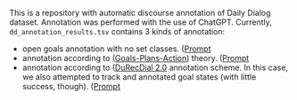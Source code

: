 This is a repository with automatic discourse annotation of Daily Dialog dataset. Annotation was performed with the use of ChatGPT. Currently, `dd_annotation_results.tsv` contains 3 kinds of annotation:
- open goals annotation with no set classes. ([Prompt](https://github.com/NikaSmilga/dialog_graphs/blob/main/prompts/open_goals.txt)
- annotation according to ([Goals-Plans-Action](https://en.wikipedia.org/wiki/Goals,_plans,_action_theory)) theory. ([Prompt](https://github.com/NikaSmilga/dialog_graphs/blob/main/prompts/gpa_theory.txt)
- annotation according to ([DuRecDial 2.0](https://github.com/liuzeming01/DuRecDial) annotation scheme. In this case, we also attempted to track and annotated goal states (with little success, though). ([Prompt](https://github.com/NikaSmilga/dialog_graphs/blob/main/prompts/durecdial_and_state.txt)
